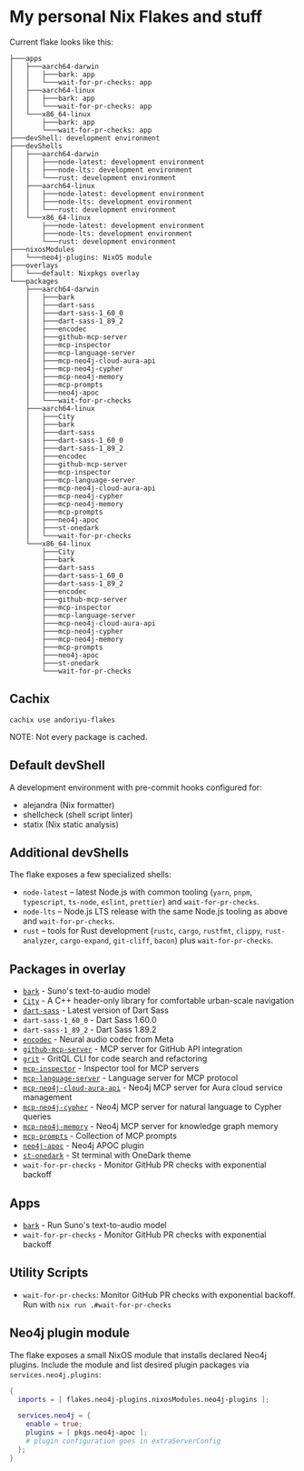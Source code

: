 # My personal Nix Flakes and stuff

Current flake looks like this:

```
├───apps
│   ├───aarch64-darwin
│   │   ├───bark: app
│   │   └───wait-for-pr-checks: app
│   ├───aarch64-linux
│   │   ├───bark: app
│   │   └───wait-for-pr-checks: app
│   └───x86_64-linux
│       ├───bark: app
│       └───wait-for-pr-checks: app
├───devShell: development environment
├───devShells
│   ├───aarch64-darwin
│   │   ├───node-latest: development environment
│   │   ├───node-lts: development environment
│   │   └───rust: development environment
│   ├───aarch64-linux
│   │   ├───node-latest: development environment
│   │   ├───node-lts: development environment
│   │   └───rust: development environment
│   └───x86_64-linux
│       ├───node-latest: development environment
│       ├───node-lts: development environment
│       └───rust: development environment
├───nixosModules
│   └───neo4j-plugins: NixOS module
├───overlays
│   └───default: Nixpkgs overlay
└───packages
    ├───aarch64-darwin
    │   ├───bark
    │   ├───dart-sass
    │   ├───dart-sass-1_60_0
    │   ├───dart-sass-1_89_2
    │   ├───encodec
    │   ├───github-mcp-server
    │   ├───mcp-inspector
    │   ├───mcp-language-server
    │   ├───mcp-neo4j-cloud-aura-api
    │   ├───mcp-neo4j-cypher
    │   ├───mcp-neo4j-memory
    │   ├───mcp-prompts
    │   ├───neo4j-apoc
    │   └───wait-for-pr-checks
    ├───aarch64-linux
    │   ├───City
    │   ├───bark
    │   ├───dart-sass
    │   ├───dart-sass-1_60_0
    │   ├───dart-sass-1_89_2
    │   ├───encodec
    │   ├───github-mcp-server
    │   ├───mcp-inspector
    │   ├───mcp-language-server
    │   ├───mcp-neo4j-cloud-aura-api
    │   ├───mcp-neo4j-cypher
    │   ├───mcp-neo4j-memory
    │   ├───mcp-prompts
    │   ├───neo4j-apoc
    │   ├───st-onedark
    │   └───wait-for-pr-checks
    └───x86_64-linux
        ├───City
        ├───bark
        ├───dart-sass
        ├───dart-sass-1_60_0
        ├───dart-sass-1_89_2
        ├───encodec
        ├───github-mcp-server
        ├───mcp-inspector
        ├───mcp-language-server
        ├───mcp-neo4j-cloud-aura-api
        ├───mcp-neo4j-cypher
        ├───mcp-neo4j-memory
        ├───mcp-prompts
        ├───neo4j-apoc
        ├───st-onedark
        └───wait-for-pr-checks
```

## Cachix

```
cachix use andoriyu-flakes
```

NOTE: Not every package is cached. 

## Default devShell

A development environment with pre-commit hooks configured for:
- alejandra (Nix formatter)
- shellcheck (shell script linter)
- statix (Nix static analysis)

## Additional devShells

The flake exposes a few specialized shells:

- `node-latest` – latest Node.js with common tooling (`yarn`, `pnpm`,
  `typescript`, `ts-node`, `eslint`, `prettier`) and `wait-for-pr-checks`.
- `node-lts` – Node.js LTS release with the same Node.js tooling as above
  and `wait-for-pr-checks`.
- `rust` – tools for Rust development (`rustc`, `cargo`, `rustfmt`, `clippy`,
  `rust-analyzer`, `cargo-expand`, `git-cliff`, `bacon`) plus
  `wait-for-pr-checks`.

## Packages in overlay

- [`bark`](https://github.com/suno-ai/bark) - Suno's text-to-audio model
- [`City`](https://github.com/tsbarnes/City) - A C++ header-only library for comfortable urban-scale navigation
- [`dart-sass`](https://github.com/sass/dart-sass) - Latest version of Dart Sass
- `dart-sass-1_60_0` - Dart Sass 1.60.0
- `dart-sass-1_89_2` - Dart Sass 1.89.2
- [`encodec`](https://github.com/facebookresearch/encodec) - Neural audio codec from Meta
- [`github-mcp-server`](https://github.com/github/github-mcp-server) - MCP server for GitHub API integration
- [`grit`](https://github.com/honeycombio/gritql) - GritQL CLI for code search and refactoring
- [`mcp-inspector`](https://github.com/modelcontextprotocol/inspector) - Inspector tool for MCP servers
- [`mcp-language-server`](https://github.com/isaacphi/mcp-language-server) - Language server for MCP protocol
- [`mcp-neo4j-cloud-aura-api`](https://github.com/neo4j-contrib/mcp-neo4j) - Neo4j MCP server for Aura cloud service management
- [`mcp-neo4j-cypher`](https://github.com/neo4j-contrib/mcp-neo4j) - Neo4j MCP server for natural language to Cypher queries
- [`mcp-neo4j-memory`](https://github.com/neo4j-contrib/mcp-neo4j) - Neo4j MCP server for knowledge graph memory
- [`mcp-prompts`](https://github.com/sparesparrow/mcp-prompts) - Collection of MCP prompts
- [`neo4j-apoc`](https://github.com/neo4j/apoc) - Neo4j APOC plugin
- [`st-onedark`](https://st.suckless.org/) - St terminal with OneDark theme
- `wait-for-pr-checks` - Monitor GitHub PR checks with exponential backoff

## Apps

- [`bark`](https://github.com/suno-ai/bark) - Run Suno's text-to-audio model
- `wait-for-pr-checks` - Monitor GitHub PR checks with exponential backoff

## Utility Scripts

- `wait-for-pr-checks`: Monitor GitHub PR checks with exponential backoff. Run with `nix run .#wait-for-pr-checks`

## Neo4j plugin module

The flake exposes a small NixOS module that installs declared Neo4j plugins.
Include the module and list desired plugin packages via `services.neo4j.plugins`:

```nix
{ 
  imports = [ flakes.neo4j-plugins.nixosModules.neo4j-plugins ];

  services.neo4j = {
    enable = true;
    plugins = [ pkgs.neo4j-apoc ];
    # plugin configuration goes in extraServerConfig
  };
}
```
